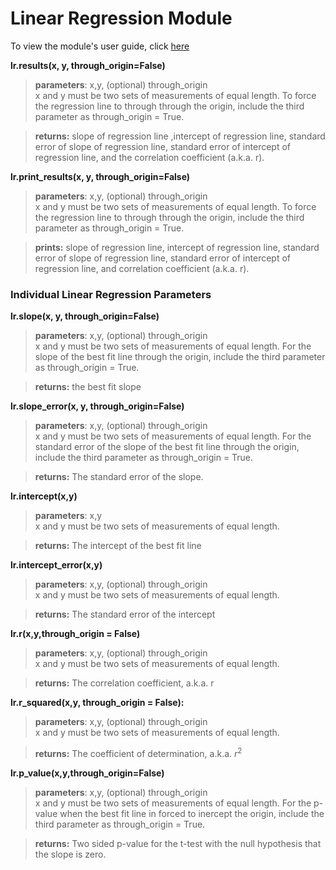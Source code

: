 
# Linear Regression Module 

To view the module's user guide, click [here](http://http://daverosenman.com/linear-regression-user-guide.html)


**lr.results(x, y, through_origin=False)** 

>**parameters**: x,y, (optional) through_origin <br>
x and y must be two sets of measurements of equal length. To force the regression line to through through the origin, include the third parameter as through_origin = True.

>**returns:**  slope of regression line ,intercept of regression line, standard error of slope of regression line, standard error of intercept of regression line, and the correlation coefficient (a.k.a. r).


**lr.print_results(x, y, through_origin=False)**

>**parameters**: x,y, (optional) through_origin <br>
x and y must be two sets of measurements of equal length. To force the regression line to through through the origin, include the third parameter as through_origin = True.

>**prints:** slope of regression line, intercept of regression line, standard error of slope of regression line, standard error of intercept of regression line, and correlation coefficient (a.k.a. r).


### Individual Linear Regression Parameters
**lr.slope(x, y, through_origin=False)**

>**parameters**: x,y, (optional) through_origin <br>
x and y must be two sets of measurements of equal length. For the slope of the best fit line through the origin, include the third parameter as through_origin = True.

>**returns:** the best fit slope

**lr.slope_error(x, y, through_origin=False)**

>**parameters**: x,y, (optional) through_origin <br>
x and y must be two sets of measurements of equal length. For the standard error of the slope of the best fit line through the origin, include the third parameter as through_origin = True.

>**returns:** The standard error of the slope.

**lr.intercept(x,y)**
>**parameters**: x,y <br>
x and y must be two sets of measurements of equal length.

>**returns:** The intercept of the best fit line

**lr.intercept_error(x,y)**
>**parameters**: x,y, (optional) through_origin <br>
x and y must be two sets of measurements of equal length.

>**returns:** The standard error of the intercept

**lr.r(x,y,through_origin = False)**
>**parameters**: x,y, (optional) through_origin <br>
x and y must be two sets of measurements of equal length.

>**returns:** The correlation coefficient, a.k.a. r

**lr.r_squared(x,y, through_origin = False):**
>**parameters**: x,y, (optional) through_origin <br>
x and y must be two sets of measurements of equal length.

>**returns:** The coefficient of determination, a.k.a. $r^2$

**lr.p_value(x,y,through_origin=False)**

>**parameters**: x,y, (optional) through_origin<br>
x and y must be two sets of measurements of equal length. For the p-value when the best fit line in forced to inercept the origin, include the third parameter as through_origin = True.

>**returns:** Two sided p-value for the t-test with the null hypothesis that the slope is zero.
